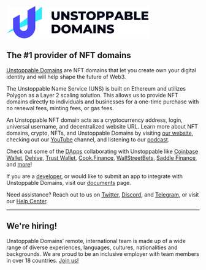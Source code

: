 [![Unstoppable Domains](/profile/ud.svg)](https://unstoppabledomains.com)

## The \#1 provider of NFT domains

[Unstoppable Domains](https://unstoppabledomains.com/) are NFT domains that let you create own your digital identity and will help shape the future of Web3.

The Unstoppable Name Service (UNS) is built on Ethereum and utilizes Polygon as a Layer 2 scaling solution. This allows us to provide NFT domains directly to individuals and businesses for a one-time purchase with no renewal fees, minting fees, or gas fees.

An Unstoppable NFT domain acts as a cryptocurrency address, login, universal username, and decentralized website URL. Learn more about NFT domains, crypto, NFTs, and Unstoppable Domains by visiting [our website](https://unstoppabledomains.com/), checking out our [YouTube](https://www.youtube.com/channel/UCg3gV2yVjRytsgpc1ZPiqjg) channel, and listening to our [podcast](https://the-unstoppable-podcast.simplecast.com/).

Check out some of the [DApps](https://unstoppabledomains.com/apps) collaborating with Unstoppable like [Coinbase Wallet](https://www.coinbase.com/wallet), [Dehive](https://dehive.finance/), [Trust Wallet](https://trustwallet.com/), [Cook.Finance](https://cook.finance/), [WallStreetBets](https://www.wsbdapp.com/), [Saddle Finance](https://saddle.finance/#/), and [more](https://unstoppabledomains.com/apps)!

If you are a [developer](https://unstoppabledomains.com/developers), or would like to submit an app to integrate with Unstoppable Domains, visit our [documents](https://docs.unstoppabledomains.com/) page.

Need assistance? Reach out to us on [Twitter](https://twitter.com/unstoppableweb), [Discord](https://discord.com/invite/unstoppabledomains), and [Telegram](https://t.me/unstoppabledomains), or visit our [Help Center](https://support.unstoppabledomains.com/support/home).

----------

## We're hiring!

Unstoppable Domains’ remote, international team is made up of a wide range of diverse experiences, languages, cultures, nationalities and backgrounds. We are proud to be an inclusive employer with team members in over 18 countries. [Join us!](https://unstoppabledomains.com/careers)
